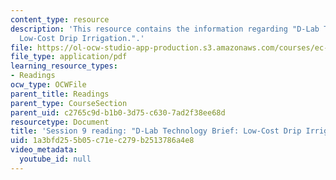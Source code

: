 ```yaml
---
content_type: resource
description: 'This resource contains the information regarding "D-Lab Technology Brief:
  Low-Cost Drip Irrigation.".'
file: https://ol-ocw-studio-app-production.s3.amazonaws.com/courses/ec-701j-d-lab-i-development-fall-2009/1a3bfd255b05c71ec279b2513786a4e8_MITEC_701JF09_read09_smith.pdf
file_type: application/pdf
learning_resource_types:
- Readings
ocw_type: OCWFile
parent_title: Readings
parent_type: CourseSection
parent_uid: c2765c9d-b1b0-3d75-c630-7ad2f38ee68d
resourcetype: Document
title: 'Session 9 reading: "D-Lab Technology Brief: Low-Cost Drip Irrigation."'
uid: 1a3bfd25-5b05-c71e-c279-b2513786a4e8
video_metadata:
  youtube_id: null
---
```

